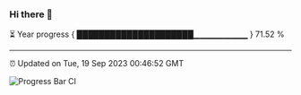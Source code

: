 ### Hi there 👋

⏳ Year progress { █████████████████████▁▁▁▁▁▁▁▁▁ } 71.52 %

---

⏰ Updated on Tue, 19 Sep 2023 00:46:52 GMT

![Progress Bar CI](https://github.com/liununu/liununu/workflows/Progress%20Bar%20CI/badge.svg)

